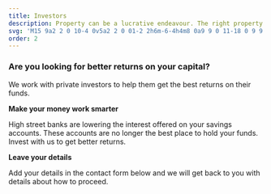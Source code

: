 ```yaml
---
title: Investors
description: Property can be a lucrative endeavour. The right property can offer enticing gains. We work with investors to help them get the best returns on their capital.
svg: 'M15 9a2 2 0 10-4 0v5a2 2 0 01-2 2h6m-6-4h4m8 0a9 9 0 11-18 0 9 9 0 0118 0z'
order: 2
---
```


### Are you looking for better returns on your capital?

We work with private investors to help them get the best returns on their funds.

**Make your money work smarter**

High street banks are lowering the interest offered on your savings accounts. These accounts are no longer the best place to hold your funds. Invest with us to get better returns.

**Leave your details**

Add your details in the contact form below and we will get back to you with details about how to proceed.
